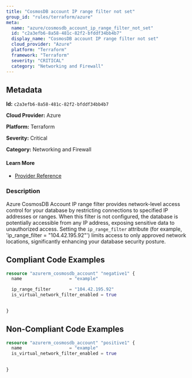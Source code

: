 ```yaml
---
title: "CosmosDB account IP range filter not set"
group_id: "rules/terraform/azure"
meta:
  name: "azure/cosmosdb_account_ip_range_filter_not_set"
  id: "c2a3efb6-8a58-481c-82f2-bfddf34bb4b7"
  display_name: "CosmosDB account IP range filter not set"
  cloud_provider: "Azure"
  platform: "Terraform"
  framework: "Terraform"
  severity: "CRITICAL"
  category: "Networking and Firewall"
---
```

## Metadata

**Id:** `c2a3efb6-8a58-481c-82f2-bfddf34bb4b7`

**Cloud Provider:** Azure

**Platform:** Terraform

**Severity:** Critical

**Category:** Networking and Firewall

#### Learn More

 - [Provider Reference](https://registry.terraform.io/providers/hashicorp/azurerm/latest/docs/resources/cosmosdb_account#ip_range_filter)

### Description

 Azure CosmosDB Account IP range filter provides network-level access control for your database by restricting connections to specified IP addresses or ranges. When this filter is not configured, the database is potentially accessible from any IP address, exposing sensitive data to unauthorized access. Setting the `ip_range_filter` attribute (for example, 'ip_range_filter = "104.42.195.92"') limits access to only approved network locations, significantly enhancing your database security posture.


## Compliant Code Examples
```terraform
resource "azurerm_cosmosdb_account" "negative1" {
  name                  = "example" 

  ip_range_filter       = "104.42.195.92"
  is_virtual_network_filter_enabled = true
 

}
```
## Non-Compliant Code Examples
```terraform
resource "azurerm_cosmosdb_account" "positive1" {
  name                  = "example" 
  is_virtual_network_filter_enabled = true
 

}
```